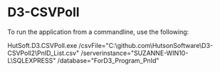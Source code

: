 # D3-CSVPoll

To run the application from a commandline, use the following:

HutSoft.D3.CSVPoll.exe /csvFile="C:\github.com\HutsonSoftware\D3-CSVPoll2\PnID_List.csv" /serverinstance="SUZANNE-WIN10-L\SQLEXPRESS" /database="ForD3_Program_PnId"